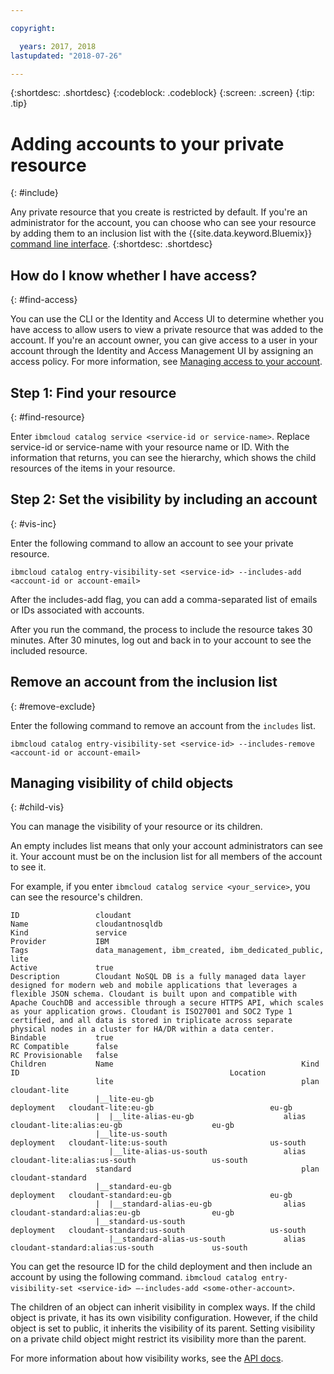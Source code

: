 ```yaml
---

copyright:

  years: 2017, 2018
lastupdated: "2018-07-26"

---
```


{:shortdesc: .shortdesc}
{:codeblock: .codeblock}
{:screen: .screen}
{:tip: .tip}

# Adding accounts to your private resource
{: #include}

Any private resource that you create is restricted by default. If you're an administrator for the account, you can choose who can see your resource by adding them to an inclusion list with the {{site.data.keyword.Bluemix}} [command line interface](/docs/cli/reference/bluemix_cli/bx_cli.html#bluemix_catalog_entry_visibility_set).
{:shortdesc: .shortdesc}

## How do I know whether I have access?
{: #find-access}

You can use the CLI or the Identity and Access UI to determine whether you have access to allow users to view a private resource that was added to the account. If you're an account owner, you can give access to a user in your account through the Identity and Access Management UI by assigning an access policy. For more information, see [Managing access to your account](access.html).

## Step 1: Find your resource
{: #find-resource}

Enter `ibmcloud catalog service <service-id or service-name>`. Replace service-id or service-name with your resource name or ID. With the information that returns, you can see the hierarchy, which shows the child resources of the items in your resource.

## Step 2: Set the visibility by including an account
{: #vis-inc}

Enter the following command to allow an account to see your private resource.

`ibmcloud catalog entry-visibility-set <service-id> --includes-add <account-id or account-email>`

After the includes-add flag, you can add a comma-separated list of emails or IDs associated with accounts.

After you run the command, the process to include the resource takes 30 minutes. After 30 minutes, log out and back in to your account to see the included resource.

## Remove an account from the inclusion list
{: #remove-exclude}

Enter the following command to remove an account from the `includes` list.

`ibmcloud catalog entry-visibility-set <service-id> --includes-remove <account-id or account-email>`

## Managing visibility of child objects
{: #child-vis}

You can manage the visibility of your resource or its children.

An empty includes list means that only your account administrators can see it. Your account must be on the inclusion list for all members of the account to see it.

For example, if you enter `ibmcloud catalog service <your_service>`, you can see the resource's children.

```
ID                 cloudant
Name               cloudantnosqldb
Kind               service
Provider           IBM
Tags               data_management, ibm_created, ibm_dedicated_public, lite
Active             true
Description        Cloudant NoSQL DB is a fully managed data layer designed for modern web and mobile applications that leverages a flexible JSON schema. Cloudant is built upon and compatible with Apache CouchDB and accessible through a secure HTTPS API, which scales as your application grows. Cloudant is ISO27001 and SOC2 Type 1 certified, and all data is stored in triplicate across separate physical nodes in a cluster for HA/DR within a data center.
Bindable           true
RC Compatible      false
RC Provisionable   false
Children           Name                                          Kind         ID                                               Location
                   lite                                          plan         cloudant-lite
                   |__lite-eu-gb                             deployment   cloudant-lite:eu-gb                          eu-gb
                   |  |__lite-alias-eu-gb                    alias        cloudant-lite:alias:eu-gb                    eu-gb
                   |__lite-us-south                          deployment   cloudant-lite:us-south                       us-south
                      |__lite-alias-us-south                 alias        cloudant-lite:alias:us-south                 us-south
                   standard                                      plan         cloudant-standard
                   |__standard-eu-gb                         deployment   cloudant-standard:eu-gb                      eu-gb
                   |  |__standard-alias-eu-gb                alias        cloudant-standard:alias:eu-gb                eu-gb
                   |__standard-us-south                      deployment   cloudant-standard:us-south                   us-south
                      |__standard-alias-us-south             alias        cloudant-standard:alias:us-south             us-south
```

You can get the resource ID for the child deployment and then include an account by using the following command. `ibmcloud catalog entry-visibility-set <service-id> —-includes-add <some-other-account>`.

The children of an object can inherit visibility in complex ways. If the child object is private, it has its own visibility configuration. However, if the child object is set to public, it inherits the visibility of its parent. Setting visibility on a private child object might restrict its visibility more than the parent.

For more information about how visibility works, see the [API docs](https://console.bluemix.net/apidocs/globalcatalog).
